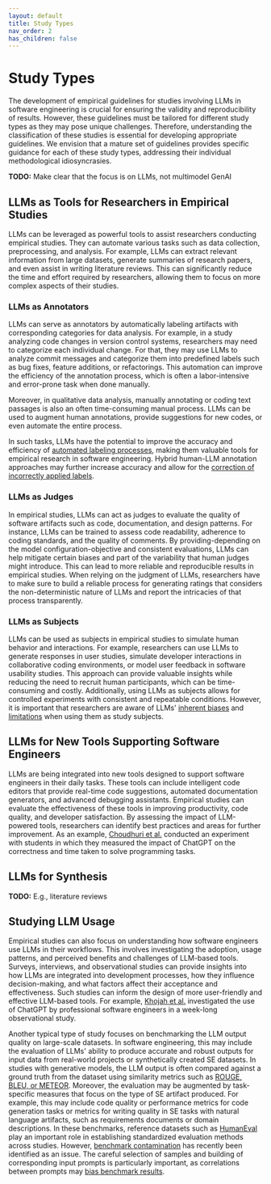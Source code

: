 ```yaml
---
layout: default
title: Study Types
nav_order: 2
has_children: false
---
```


# Study Types

The development of empirical guidelines for studies involving LLMs in software engineering is crucial for ensuring the validity and reproducibility of results. However, these guidelines must be tailored for different study types as they may pose unique challenges. Therefore, understanding the classification of these studies is essential for developing appropriate guidelines.
We envision that a mature set of guidelines provides specific guidance for each of these study types, addressing their individual methodological idiosyncrasies.

**TODO:** Make clear that the focus is on LLMs, not multimodel GenAI

## LLMs as Tools for Researchers in Empirical Studies

LLMs can be leveraged as powerful tools to assist researchers conducting empirical studies. They can automate various tasks such as data collection, preprocessing, and analysis. For example, LLMs can extract relevant information from large datasets, generate summaries of research papers, and even assist in writing literature reviews. This can significantly reduce the time and effort required by researchers, allowing them to focus on more complex aspects of their studies.

### LLMs as Annotators

LLMs can serve as annotators by automatically labeling artifacts with corresponding categories for data analysis.
For example, in a study analyzing code changes in version control systems, researchers may need to categorize each individual change.
For that, they may use LLMs to analyze commit messages and categorize them into predefined labels such as bug fixes, feature additions, or refactorings.
This automation can improve the efficiency of the annotation process, which is often a labor-intensive and error-prone task when done manually.

Moreover, in qualitative data analysis, manually annotating or coding text passages is also an often time-consuming manual process.
LLMs can be used to augment human annotations, provide suggestions for new codes, or even automate the entire process.

In such tasks, LLMs have the potential to improve the accuracy and efficiency of [automated labeling processes](https://dl.acm.org/doi/pdf/10.1145/3637528.3671647), making them valuable tools for empirical research in software engineering.
Hybrid human-LLM annotation approaches may further increase accuracy and allow for the [correction of incorrectly applied labels](https://dl.acm.org/doi/abs/10.1145/3613904.3641960).

### LLMs as Judges

In empirical studies, LLMs can act as judges to evaluate the quality of software artifacts such as code, documentation, and design patterns. 
For instance, LLMs can be trained to assess code readability, adherence to coding standards, and the quality of comments. 
By providing-depending on the model configuration-objective and consistent evaluations, LLMs can help mitigate certain biases and part of the variability that human judges might introduce. 
This can lead to more reliable and reproducible results in empirical studies.
When relying on the judgment of LLMs, researchers have to make sure to build a reliable process for generating ratings that considers the non-deterministic nature of LLMs and report the intricacies of that process transparently.

### LLMs as Subjects

LLMs can be used as subjects in empirical studies to simulate human behavior and interactions. For example, researchers can use LLMs to generate responses in user studies, simulate developer interactions in collaborative coding environments, or model user feedback in software usability studies. This approach can provide valuable insights while reducing the need to recruit human participants, which can be time-consuming and costly. Additionally, using LLMs as subjects allows for controlled experiments with consistent and repeatable conditions.
However, it is important that researchers are aware of LLMs' [inherent biases]({https://doi.org/10.1038/d41586-023-01689-4) and [limitations](https://link.springer.com/article/10.1007/s00146-023-01725-x) when using them as study subjects.

## LLMs for New Tools Supporting Software Engineers

LLMs are being integrated into new tools designed to support software engineers in their daily tasks. These tools can include intelligent code editors that provide real-time code suggestions, automated documentation generators, and advanced debugging assistants. Empirical studies can evaluate the effectiveness of these tools in improving productivity, code quality, and developer satisfaction. By assessing the impact of LLM-powered tools, researchers can identify best practices and areas for further improvement.
As an example, [Choudhuri et al.](https://dl.acm.org/doi/abs/10.1145/3597503.3639201) conducted an experiment with students in which they measured the impact of ChatGPT on the correctness and time taken to solve programming tasks.

## LLMs for Synthesis

**TODO:** E.g., literature reviews

## Studying LLM Usage

Empirical studies can also focus on understanding how software engineers use LLMs in their workflows. This involves investigating the adoption, usage patterns, and perceived benefits and challenges of LLM-based tools. Surveys, interviews, and observational studies can provide insights into how LLMs are integrated into development processes, how they influence decision-making, and what factors affect their acceptance and effectiveness. Such studies can inform the design of more user-friendly and effective LLM-based tools.
For example, [Khojah et al.](https://dl.acm.org/doi/10.1145/3660788) investigated the use of ChatGPT by professional software engineers in a week-long observational study.

Another typical type of study focuses on benchmarking the LLM output quality on large-scale datasets.
In software engineering, this may include the evaluation of LLMs' ability to produce accurate and robust outputs for input data from real-world projects or synthetically created SE datasets.
In studies with generative models, the LLM output is often compared against a ground truth from the dataset using similarity metrics such as [ROUGE, BLEU, or METEOR](https://doi.org/10.1145/3695988).
Moreover, the evaluation may be augmented by task-specific measures that focus on the type of SE artifact produced.
For example, this may include code quality or performance metrics for code generation tasks or metrics for writing quality in SE tasks with natural language artifacts, such as requirements documents or domain descriptions.
In these benchmarks, reference datasets such as [HumanEval](https://arxiv.org/abs/2107.03374) play an important role in establishing standardized evaluation methods across studies.
However, [benchmark contamination](https://arxiv.org/abs/2410.16186) has recently been identified as an issue.
The careful selection of samples and building of corresponding input prompts is particularly important, as correlations between prompts may [bias benchmark results](https://aclanthology.org/2024.acl-long.560/).
